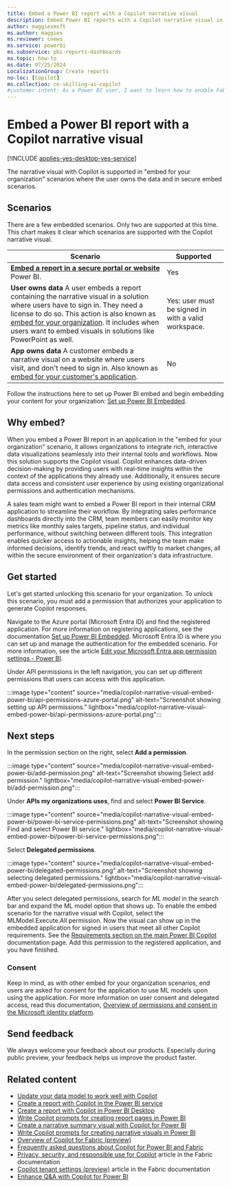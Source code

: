 ```yaml
---
title: Embed a Power BI report with a Copilot narrative visual 
description: Embed Power BI reports with a Copilot narrative visual in secure portals or websites, detailing supported scenarios, benefits, and setup instructions.
author: maggiesmsft
ms.author: maggies
ms.reviewer: cnews
ms.service: powerbi
ms.subservice: pbi-reports-dashboards
ms.topic: how-to
ms.date: 07/25/2024
LocalizationGroup: Create reports
no-loc: [Copilot]
ms.collection: ce-skilling-ai-copilot
#customer intent: As a Power BI user, I want to learn how to enable Fabric Copilot for Power BI to use Copilot in the service and desktop.
---
```


# Embed a Power BI report with a Copilot narrative visual 

[!INCLUDE [applies-yes-desktop-yes-service](../includes/applies-yes-desktop-yes-service.md)]

The narrative visual with Copilot is supported in "embed for your organization" scenarios where the user owns the data and in secure embed scenarios. 

## Scenarios

There are a few embedded scenarios. Only two are supported at this time. This chart makes it clear which scenarios are supported with the Copilot narrative visual.

|Scenario |Supported |
|---------|---------|
|[**Embed a report in a secure portal or website**](./../collaborate-share/service-embed-secure.md) Power BI. | Yes |
|**User owns data** A user embeds a report containing the narrative visual in a solution where users have to sign in. They need a license to do so. This action is also known as [embed for your organization](../developer/embedded/embed-sample-for-your-organization.md?tabs=net-core). It includes when users want to embed visuals in solutions like PowerPoint as well. | Yes: user must be signed in with a valid workspace. |
|**App owns data** A customer embeds a narrative visual on a website where users visit, and don't need to sign in. Also known as [embed for your customer's application](../developer/embedded/embed-sample-for-customers.md?tabs=net-core). | No |

Follow the instructions here to set up Power BI embed and begin embedding your content for your organization: [Set up Power BI Embedded](../developer/embedded/register-app.md?tabs=customers).

## Why embed?

When you embed a Power BI report in an application in the "embed for your organization" scenario, it allows organizations to integrate rich, interactive data visualizations seamlessly into their internal tools and workflows. Now this solution supports the Copilot visual. Copilot enhances data-driven decision-making by providing users with real-time insights within the context of the applications they already use. Additionally, it ensures secure data access and consistent user experience by using existing organizational permissions and authentication mechanisms. 

A sales team might want to embed a Power BI report in their internal CRM application to streamline their workflow. By integrating sales performance dashboards directly into the CRM, team members can easily monitor key metrics like monthly sales targets, pipeline status, and individual performance, without switching between different tools. This integration enables quicker access to actionable insights, helping the team make informed decisions, identify trends, and react swiftly to market changes, all within the secure environment of their organization's data infrastructure.

## Get started

Let's get started unlocking this scenario for your organization. To unlock this scenario, you must add a permission that authorizes your application to generate Copilot responses.

Navigate to the Azure portal (Microsoft Entra ID) and find the registered application. For more information on registering applications, see the documentation [Set up Power BI Embedded](./../developer/embedded/register-app.md?tabs=organization). Microsoft Entra ID is where you can set up and manage the authentication for the embedded scenario. For more information, see the article [Edit your Microsoft Entra app permission settings - Power BI](./../developer/embedded/change-permissions.md).

Under API permissions in the left navigation, you can set up different permissions that users can access with this application.

:::image type="content" source="media/copilot-narrative-visual-embed-power-bi/api-permissions-azure-portal.png" alt-text="Screenshot showing setting up API permissions." lightbox="media/copilot-narrative-visual-embed-power-bi/api-permissions-azure-portal.png":::

## Next steps

In the permission section on the right, select **Add a permission**.

:::image type="content" source="media/copilot-narrative-visual-embed-power-bi/add-permission.png" alt-text="Screenshot showing Select add permission." lightbox="media/copilot-narrative-visual-embed-power-bi/add-permission.png":::

Under **APIs my organizations uses**, find and select **Power BI Service**.

:::image type="content" source="media/copilot-narrative-visual-embed-power-bi/power-bi-service-permissions.png" alt-text="Screenshot showing Find and select Power BI service." lightbox="media/copilot-narrative-visual-embed-power-bi/power-bi-service-permissions.png":::

Select **Delegated permissions**.

:::image type="content" source="media/copilot-narrative-visual-embed-power-bi/delegated-permissions.png" alt-text="Screenshot showing selecting delegated permissions." lightbox="media/copilot-narrative-visual-embed-power-bi/delegated-permissions.png":::

After you select delegated permissions, search for *ML model* in the search bar and expand the ML model option that shows up. To enable the embed scenario for the narrative visual with Copilot, select the MLModel.Execute.All permission. Now the visual can show up in the embedded application for signed in users that meet all other Copilot requirements. See the [Requirements section on the main Power BI Copilot](copilot-introduction.md#copilot-requirements) documentation page. Add this permission to the registered application, and you have finished.

### Consent 

Keep in mind, as with other embed for your organization scenarios, end users are asked for consent for the application to use ML models upon using the application. For more information on user consent and delegated access, read this documentation, [Overview of permissions and consent in the Microsoft identity platform](/entra/identity-platform/permissions-consent-overview).

## Send feedback

We always welcome your feedback about our products. Especially during public preview, your feedback helps us improve the product faster.

## Related content

- [Update your data model to work well with Copilot](copilot-evaluate-data.md)
- [Create a report with Copilot in the Power BI service](copilot-create-report-service.md)
- [Create a report with Copilot in Power BI Desktop](copilot-create-desktop-report.md)
- [Write Copilot prompts for creating report pages in Power BI](copilot-prompts-report-pages.md)
- [Create a narrative summary visual with Copilot for Power BI](copilot-create-narrative.md)
- [Write Copilot prompts for creating narrative visuals in Power BI](copilot-prompts-narratives.md)
- [Overview of Copilot for Fabric (preview)](/fabric/get-started/copilot-fabric-overview)
- [Frequently asked questions about Copilot for Power BI and Fabric](/fabric/get-started/copilot-faq-fabric)
- [Privacy, security, and responsible use for Copilot](/fabric/get-started/copilot-privacy-security) article in the Fabric documentation 
- [Copilot tenant settings (preview)](/fabric/admin/service-admin-portal-copilot) article in the Fabric documentation 
- [Enhance Q&A with Copilot for Power BI](../natural-language/q-and-a-copilot-enhancements.md)
